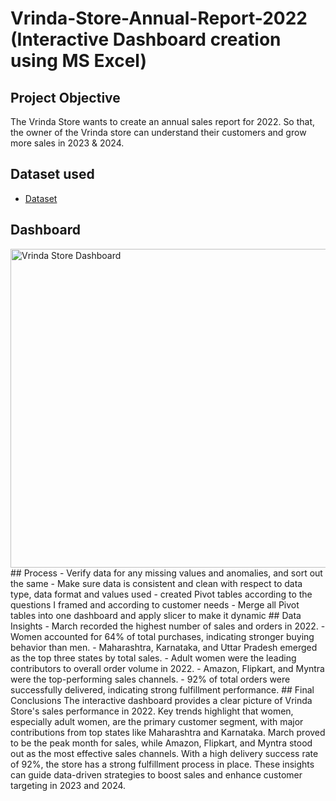# Vrinda-Store-Annual-Report-2022 (Interactive Dashboard creation using MS Excel)
## Project Objective
The Vrinda Store wants to create an annual sales report for 2022. So that, the owner of the Vrinda store can understand their customers and grow more sales in 2023 & 2024.
## Dataset used
- <a href="https://github.com/Dakshsingh1304/vrinda-store-annual-report-2022/blob/main/Vrinda%20Store%20Annual%20Report%202022.xlsx">Dataset</a>
## Dashboard
<img width="1673" height="510" alt="Vrinda Store Dashboard" src="https://github.com/user-attachments/assets/f4a4ce60-b332-4ed3-897c-b20a56b9f5be" />
## Process
- Verify data for any missing values and anomalies, and sort out the same
- Make sure data is consistent and clean with respect to data type, data format and values used
- created Pivot tables according to the questions I framed and according to customer needs
- Merge all Pivot tables into one dashboard and apply slicer to make it dynamic
## Data Insights
- March recorded the highest number of sales and orders in 2022.
- Women accounted for 64% of total purchases, indicating stronger buying behavior than men.
- Maharashtra, Karnataka, and Uttar Pradesh emerged as the top three states by total sales.
- Adult women were the leading contributors to overall order volume in 2022.
- Amazon, Flipkart, and Myntra were the top-performing sales channels.
- 92% of total orders were successfully delivered, indicating strong fulfillment performance.
## Final Conclusions
The interactive dashboard provides a clear picture of Vrinda Store's sales performance in 2022. Key trends highlight that women, especially adult women, are the primary customer segment, with major contributions from top states like Maharashtra and Karnataka. March proved to be the peak month for sales, while Amazon, Flipkart, and Myntra stood out as the most effective sales channels. With a high delivery success rate of 92%, the store has a strong fulfillment process in place. These insights can guide data-driven strategies to boost sales and enhance customer targeting in 2023 and 2024.
